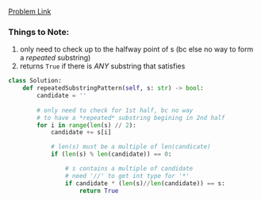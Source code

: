 [Problem Link](https://leetcode.com/problems/repeated-substring-pattern/description/)

### Things to Note:
1. only need to check up to the halfway point of s (bc else no way to form a _repeated_ substring)
2. returns `True` if there is _ANY_ substring that satisfies

```python
class Solution:
    def repeatedSubstringPattern(self, s: str) -> bool:
        candidate = ''
        
        # only need to check for 1st half, bc no way 
        # to have a *repeated* substring begining in 2nd half
        for i in range(len(s) // 2):
            candidate += s[i]

            # len(s) must be a multiple of len(candicate)
            if (len(s) % len(candidate)) == 0:

                # s contains a multiple of candidate
                # need '//' to get int type for '*'
                if candidate * (len(s)//len(candidate)) == s:
                    return True
```
